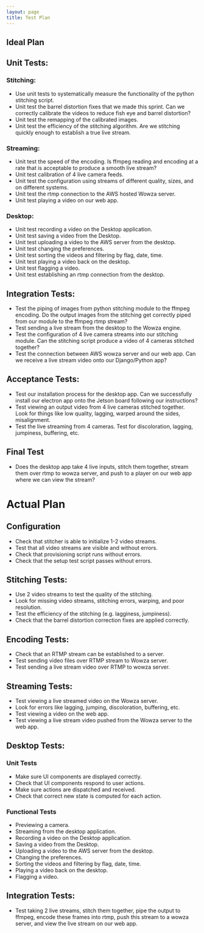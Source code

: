 ```yaml
---
layout: page
title: Test Plan
---
```


## Ideal Plan

## Unit Tests:

### Stitching:

- Use unit tests to systematically measure the functionality of the python stitching script.
- Unit test the barrel distortion fixes that we made this sprint. Can we correctly calibrate the videos to reduce fish eye and barrel distortion?
- Unit test the remapping of the calibrated images.
- Unit test the efficiency of the stitching algorithm. Are we stitching quickly enough to establish a true live stream.

### Streaming:

- Unit test the speed of the encoding. Is ffmpeg reading and encoding at a rate that is acceptable to produce a smooth live stream?
- Unit test calibration of 4 live camera feeds.
- Unit test the configuration using streams of different quality, sizes, and on different systems.
- Unit test the rtmp connection to the AWS hosted Wowza server.
- Unit test playing a video on our web app.

### Desktop:

- Unit test recording a video on the Desktop application.
- Unit test saving a video from the Desktop.
- Unit test uploading a video to the AWS server from the desktop.
- Unit test changing the preferences.
- Unit test sorting the videos and filtering by flag, date, time.
- Unit test playing a video back on the desktop.
- Unit test flagging a video.
- Unit test establishing an rtmp connection from the desktop.

## Integration Tests:

- Test the piping of images from python stitching module to the ffmpeg encoding. Do the output images from the stitching get correctly piped from our module to the ffmpeg rtmp stream?
- Test sending a live stream from the desktop to the Wowza engine.
- Test the configuration of 4 live camera streams into our stitching module. Can the stitching script produce a video of 4 cameras stitched together?
- Test the connection between AWS wowza server and our web app. Can we receive a live stream video onto our Django/Python app?


## Acceptance Tests:

- Test our installation process for the desktop app. Can we successfully install our electron app onto the Jetson board following our instructions?
- Test viewing an output video from 4 live cameras stitched together. Look for things like low quality, lagging, warped around the sides, misalignment.
- Test the live streaming from 4 cameras. Test for discoloration, lagging, jumpiness, buffering, etc.

## Final Test

- Does the desktop app take 4 live inputs, stitch them together, stream them over rtmp to wowza server, and push to a player on our web app where we can view the stream?


# Actual Plan

## Configuration

- Check that stitcher is able to initialize 1-2 video streams.
- Test that all video streams are visible and without errors.
- Check that provisioning script runs without errors.
- Check that the setup test script passes without errors.

## Stitching Tests:

- Use 2 video streams to test the quality of the stitching.
- Look for missing video streams, stitching errors, warping, and poor resolution.
- Test the efficiency of the stitching (e.g. lagginess, jumpiness).
- Check that the barrel distortion correction fixes are applied correctly.

## Encoding Tests:

- Check that an RTMP stream can be established to a server.
- Test sending video files over RTMP stream to Wowza server.
- Test sending a live stream video over RTMP to wowza server.

## Streaming Tests:

- Test viewing a live streamed video on the Wowza server.
- Look for errors like lagging, jumping, discoloration, buffering, etc.
- Test viewing a video on the web app.
- Test viewing a live stream video pushed from the Wowza server to the web app.

## Desktop Tests:

### Unit Tests

- Make sure UI components are displayed correctly.
- Check that UI components respond to user actions.
- Make sure actions are dispatched and received.
- Check that correct new state is computed for each action.

### Functional Tests

- Previewing a camera.
- Streaming from the desktop application.
- Recording a video on the Desktop application.
- Saving a video from the Desktop.
- Uploading a video to the AWS server from the desktop.
- Changing the preferences.
- Sorting the videos and filtering by flag, date, time.
- Playing a video back on the desktop.
- Flagging a video.

## Integration Tests:

- Test taking 2 live streams, stitch them together, pipe the output to ffmpeg, encode these frames into rtmp, push this stream to a wowza server, and view the live stream on our web app.
